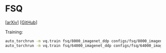 # FSQ

[[arXiv](https://arxiv.org/abs/2309.15505)] [[GitHub](https://github.com/google-research/google-research/tree/master/fsq)]

Training:

```bash
auto_torchrun -m vq.train fsq/8000_imagenet_ddp configs/fsq/8000_imagenet_ddp.py
auto_torchrun -m vq.train fsq/64000_imagenet_ddp configs/fsq/64000_imagenet_ddp.py
```
